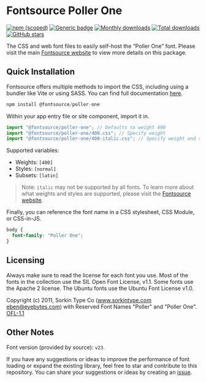 # Fontsource Poller One

[![npm (scoped)](https://img.shields.io/npm/v/@fontsource/poller-one?color=brightgreen)](https://www.npmjs.com/package/@fontsource/poller-one) [![Generic badge](https://img.shields.io/badge/fontsource-passing-brightgreen)](https://github.com/fontsource/fontsource) [![Monthly downloads](https://badgen.net/npm/dm/@fontsource/poller-one)](https://github.com/fontsource/fontsource) [![Total downloads](https://badgen.net/npm/dt/@fontsource/poller-one)](https://github.com/fontsource/fontsource) [![GitHub stars](https://img.shields.io/github/stars/fontsource/fontsource.svg?style=social&label=Star)](https://github.com/fontsource/fontsource/stargazers)

The CSS and web font files to easily self-host the “Poller One” font. Please visit the main [Fontsource website](https://fontsource.org/fonts/poller-one) to view more details on this package.

## Quick Installation

Fontsource offers multiple methods to import the CSS, including using a bundler like Vite or using SASS. You can find full documentation [here](https://fontsource.org/docs/getting-started/introduction).

```javascript
npm install @fontsource/poller-one
```

Within your app entry file or site component, import it in.

```javascript
import "@fontsource/poller-one"; // Defaults to weight 400
import "@fontsource/poller-one/400.css"; // Specify weight
import "@fontsource/poller-one/400-italic.css"; // Specify weight and style
```

Supported variables:
- Weights: `[400]`
- Styles: `[normal]`
- Subsets: `[latin]`

> Note: `italic` may not be supported by all fonts. To learn more about what weights and styles are supported, please visit the [Fontsource website](https://fontsource.org/fonts/poller-one).

Finally, you can reference the font name in a CSS stylesheet, CSS Module, or CSS-in-JS.

```css
body {
  font-family: "Poller One";
}
```

## Licensing
Always make sure to read the license for each font you use. Most of the fonts in the collection use the SIL Open Font License, v1.1. Some fonts use the Apache 2 license. The Ubuntu fonts use the Ubuntu Font License v1.0.

Copyright (c) 2011, Sorkin Type Co (www.sorkintype.com eben@eyebytes.com) with Reserved Font Names "Poller" and "Poller One".
[OFL-1.1](http://scripts.sil.org/OFL)

## Other Notes
Font version (provided by source): `v23`.

If you have any suggestions or ideas to improve the performance of font loading or expand the existing library, feel free to star and contribute to this repository. You can share your suggestions or ideas by creating an [issue](https://github.com/fontsource/fontsource/issues).